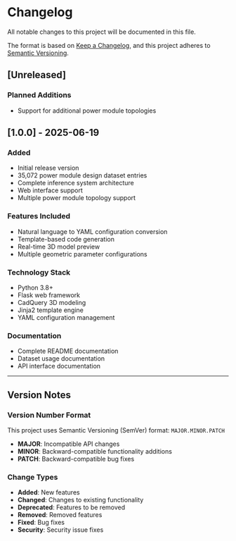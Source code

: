 # Changelog

All notable changes to this project will be documented in this file.

The format is based on [Keep a Changelog](https://keepachangelog.com/en/1.0.0/),
and this project adheres to [Semantic Versioning](https://semver.org/spec/v2.0.0.html).

## [Unreleased]

### Planned Additions
- Support for additional power module topologies

## [1.0.0] - 2025-06-19

### Added
- Initial release version
- 35,072 power module design dataset entries
- Complete inference system architecture
- Web interface support
- Multiple power module topology support

### Features Included
- Natural language to YAML configuration conversion
- Template-based code generation
- Real-time 3D model preview
- Multiple geometric parameter configurations

### Technology Stack
- Python 3.8+
- Flask web framework
- CadQuery 3D modeling
- Jinja2 template engine
- YAML configuration management

### Documentation
- Complete README documentation
- Dataset usage documentation
- API interface documentation

---

## Version Notes

### Version Number Format
This project uses Semantic Versioning (SemVer) format: `MAJOR.MINOR.PATCH`

- **MAJOR**: Incompatible API changes
- **MINOR**: Backward-compatible functionality additions
- **PATCH**: Backward-compatible bug fixes

### Change Types
- **Added**: New features
- **Changed**: Changes to existing functionality
- **Deprecated**: Features to be removed
- **Removed**: Removed features
- **Fixed**: Bug fixes
- **Security**: Security issue fixes 